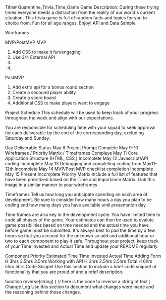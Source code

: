 Title# Quarentine_Trivia_Time_Game
Game Description: During these trying times everyone needs a distraction  from the reality of our world's current situation. This trivia game is full of random facts and topics for you to choice from. Fun for all age ranges. Enjoy!
API and Data Sample


Wireframes


MVP/PostMVP
MVP
1. Add CSS to make it fun/engaging
2. Use 3/4 External API
3.
4.

PostMVP
1. Add extra api for a bonus round section
2. Create a secound player ability
3. Create a score board
4. Additional CSS to make players want to engage

Project Schedule
This schedule will be used to keep track of your progress throughout the week and align with our expectations.

You are responsible for scheduling time with your squad to seek approval for each deliverable by the end of the corresponding day, excluding Saturday and Sunday.

Day	Deliverable	Status
May 8	Project Prompt	Complete
May 9-10	Wireframes / Priority Matrix / Timeframes	Compleye
May 11	Core Application Structure (HTML, CSS,)	Incomplete
May 12	Javascript/API coding	Incomplete
May 13	Debugging and completing coding from May11-12th	Incomplete
May 14	MVP/Post MVP checklist completion	Incomplete
May 15	Present	Incomplete
Priority Matrix
Include a full list of features that have been prioritized based on the Time and Importance Matrix. Link this image in a similar manner to your wireframes

Timeframes
Tell us how long you anticipate spending on each area of development. Be sure to consider how many hours a day you plan to be coding and how many days you have available until presentation day.

Time frames are also key in the development cycle. You have limited time to code all phases of the game. Your estimates can then be used to evalute game possibilities based on time needed and the actual time you have before game must be submitted. It's always best to pad the time by a few hours so that you account for the unknown so add and additional hour or two to each component to play it safe. Throughout your project, keep track of your Time Invested and Actual Time and update your README regularly.

Component	Priority	Estimated Time	Time Invested	Actual Time
Adding Form	H	3hrs	3.5hrs	3.5hrs
Working with API	H	3hrs	2.5hrs	2.5hrs
Total	H	6hrs	5hrs	5hrs
Code Snippet
Use this section to include a brief code snippet of functionality that you are proud of and a brief description.

function reverse(string) {
	// here is the code to reverse a string of text
}
Change Log
Use this section to document what changes were made and the reasoning behind those changes.
